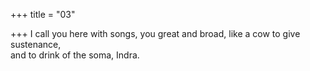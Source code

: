 +++
title = "03"

+++
I call you here with songs, you great and broad, like a cow to give  sustenance,  
and to drink of the soma, Indra.  